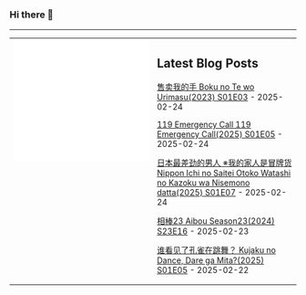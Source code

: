 ### Hi there 👋

<!--
**etng/etng** is a ✨ _special_ ✨ repository because its `README.md` (this file) appears on your GitHub profile.

Here are some ideas to get you started:

- 🔭 I’m currently working on ...
- 🌱 I’m currently learning ...
- 👯 I’m looking to collaborate on ...
- 🤔 I’m looking for help with ...
- 💬 Ask me about ...
- 📫 How to reach me: ...
- 😄 Pronouns: ...
- ⚡ Fun fact: ...
-->


---

<table>
<tr>
<td valign="top" width="50%">
<img src="metrics.svg" alt="Metric" />
</td>
<td valign="top" width="50%">

## Latest Blog Posts
<!-- blog start -->
[售卖我的手 Boku no Te wo Urimasu(2023) S01E03](http://www.fanxinzhui.com/rr/2614#S01E03) - 2025-02-24

[119 Emergency Call 119 Emergency Call(2025) S01E05](http://www.fanxinzhui.com/rr/2603#S01E05) - 2025-02-24

[日本最差劲的男人 ※我的家人是冒牌货 Nippon Ichi no Saitei Otoko Watashi no Kazoku wa Nisemono datta(2025) S01E07](http://www.fanxinzhui.com/rr/2601#S01E07) - 2025-02-24

[相棒23 Aibou Season23(2024) S23E16](http://www.fanxinzhui.com/rr/2593#S23E16) - 2025-02-23

[谁看见了孔雀在跳舞？ Kujaku no Dance, Dare ga Mita?(2025) S01E05](http://www.fanxinzhui.com/rr/2611#S01E05) - 2025-02-22
<!-- blog end -->

</td></tr></table>

